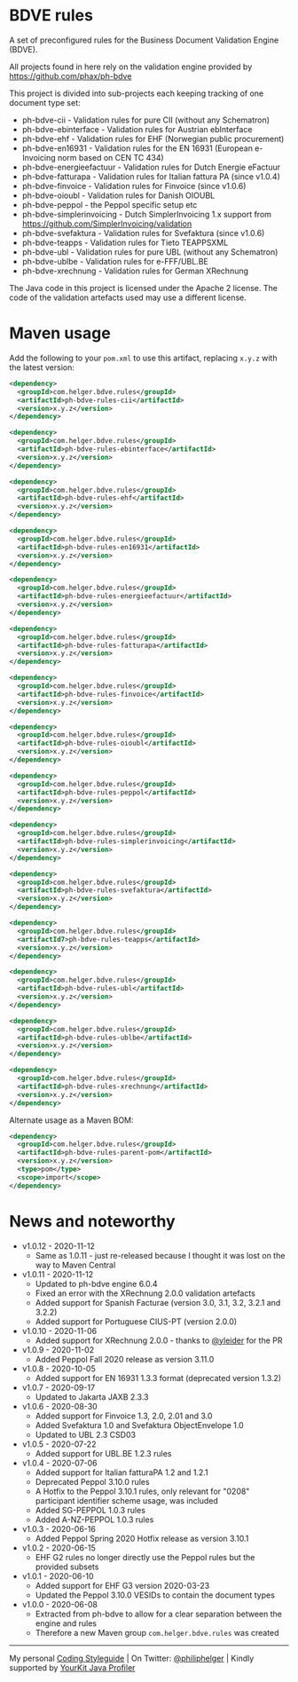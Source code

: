 # BDVE rules

A set of preconfigured rules for the Business Document Validation Engine (BDVE).

All projects found in here rely on the validation engine provided by https://github.com/phax/ph-bdve

This project is divided into sub-projects each keeping tracking of one document type set:
  * ph-bdve-cii - Validation rules for pure CII (without any Schematron)
  * ph-bdve-ebinterface - Validation rules for Austrian ebInterface
  * ph-bdve-ehf - Validation rules for EHF (Norwegian public procurement)
  * ph-bdve-en16931 - Validation rules for the EN 16931 (European e-Invoicing norm based on CEN TC 434)
  * ph-bdve-energieefactuur - Validation rules for Dutch Energie eFactuur
  * ph-bdve-fatturapa - Validation rules for Italian fattura PA (since v1.0.4)
  * ph-bdve-finvoice - Validation rules for Finvoice (since v1.0.6)
  * ph-bdve-oioubl - Validation rules for Danish OIOUBL
  * ph-bdve-peppol - the Peppol specific setup etc
  * ph-bdve-simplerinvoicing - Dutch SimplerInvoicing 1.x support from https://github.com/SimplerInvoicing/validation
  * ph-bdve-svefaktura - Validation rules for Svefaktura (since v1.0.6)
  * ph-bdve-teapps - Validation rules for Tieto TEAPPSXML
  * ph-bdve-ubl - Validation rules for pure UBL (without any Schematron)
  * ph-bdve-ublbe - Validation rules for e-FFF/UBL.BE
  * ph-bdve-xrechnung - Validation rules for German XRechnung

The Java code in this project is licensed under the Apache 2 license.
The code of the validation artefacts used may use a different license. 

# Maven usage

Add the following to your `pom.xml` to use this artifact, replacing `x.y.z` with the latest version:

```xml
<dependency>
  <groupId>com.helger.bdve.rules</groupId>
  <artifactId>ph-bdve-rules-cii</artifactId>
  <version>x.y.z</version>
</dependency>

<dependency>
  <groupId>com.helger.bdve.rules</groupId>
  <artifactId>ph-bdve-rules-ebinterface</artifactId>
  <version>x.y.z</version>
</dependency>

<dependency>
  <groupId>com.helger.bdve.rules</groupId>
  <artifactId>ph-bdve-rules-ehf</artifactId>
  <version>x.y.z</version>
</dependency>

<dependency>
  <groupId>com.helger.bdve.rules</groupId>
  <artifactId>ph-bdve-rules-en16931</artifactId>
  <version>x.y.z</version>
</dependency>

<dependency>
  <groupId>com.helger.bdve.rules</groupId>
  <artifactId>ph-bdve-rules-energieefactuur</artifactId>
  <version>x.y.z</version>
</dependency>

<dependency>
  <groupId>com.helger.bdve.rules</groupId>
  <artifactId>ph-bdve-rules-fatturapa</artifactId>
  <version>x.y.z</version>
</dependency>

<dependency>
  <groupId>com.helger.bdve.rules</groupId>
  <artifactId>ph-bdve-rules-finvoice</artifactId>
  <version>x.y.z</version>
</dependency>

<dependency>
  <groupId>com.helger.bdve.rules</groupId>
  <artifactId>ph-bdve-rules-oioubl</artifactId>
  <version>x.y.z</version>
</dependency>

<dependency>
  <groupId>com.helger.bdve.rules</groupId>
  <artifactId>ph-bdve-rules-peppol</artifactId>
  <version>x.y.z</version>
</dependency>

<dependency>
  <groupId>com.helger.bdve.rules</groupId>
  <artifactId>ph-bdve-rules-simplerinvoicing</artifactId>
  <version>x.y.z</version>
</dependency>

<dependency>
  <groupId>com.helger.bdve.rules</groupId>
  <artifactId>ph-bdve-rules-svefaktura</artifactId>
  <version>x.y.z</version>
</dependency>

<dependency>
  <groupId>com.helger.bdve.rules</groupId>
  <artifactId7>ph-bdve-rules-teapps</artifactId>
  <version>x.y.z</version>
</dependency>

<dependency>
  <groupId>com.helger.bdve.rules</groupId>
  <artifactId>ph-bdve-rules-ubl</artifactId>
  <version>x.y.z</version>
</dependency>

<dependency>
  <groupId>com.helger.bdve.rules</groupId>
  <artifactId>ph-bdve-rules-ublbe</artifactId>
  <version>x.y.z</version>
</dependency>

<dependency>
  <groupId>com.helger.bdve.rules</groupId>
  <artifactId>ph-bdve-rules-xrechnung</artifactId>
  <version>x.y.z</version>
</dependency>
```

Alternate usage as a Maven BOM:

```xml
<dependency>
  <groupId>com.helger.bdve.rules</groupId>
  <artifactId>ph-bdve-rules-parent-pom</artifactId>
  <version>x.y.z</version>
  <type>pom</type>
  <scope>import</scope>
</dependency>
```
  
# News and noteworthy

* v1.0.12 - 2020-11-12
    * Same as 1.0.11 - just re-released because I thought it was lost on the way to Maven Central
* v1.0.11 - 2020-11-12
    * Updated to ph-bdve engine 6.0.4
    * Fixed an error with the XRechnung 2.0.0 validation artefacts
    * Added support for Spanish Facturae (version 3.0, 3.1, 3.2, 3.2.1 and 3.2.2)
    * Added support for Portuguese CIUS-PT (version 2.0.0)
* v1.0.10 - 2020-11-06
    * Added support for XRechnung 2.0.0 - thanks to [@yleider](https://github.com/yleider) for the PR
* v1.0.9 - 2020-11-02
    * Added Peppol Fall 2020 release as version 3.11.0
* v1.0.8 - 2020-10-05
    * Added support for EN 16931 1.3.3 format (deprecated version 1.3.2)
* v1.0.7 - 2020-09-17
    * Updated to Jakarta JAXB 2.3.3
* v1.0.6 - 2020-08-30
    * Added support for Finvoice 1.3, 2.0, 2.01 and 3.0
    * Added Svefaktura 1.0 and Svefaktura ObjectEnvelope 1.0
    * Updated to UBL 2.3 CSD03
* v1.0.5 - 2020-07-22
    * Added support for UBL.BE 1.2.3 rules
* v1.0.4 - 2020-07-06
    * Added support for Italian fatturaPA 1.2 and 1.2.1
    * Deprecated Peppol 3.10.0 rules
    * A Hotfix to the Peppol 3.10.1 rules, only relevant for "0208" participant identifier scheme usage, was included
    * Added SG-PEPPOL 1.0.3 rules
    * Added A-NZ-PEPPOL 1.0.3 rules
* v1.0.3 - 2020-06-16
    * Added Peppol Spring 2020 Hotfix release as version 3.10.1
* v1.0.2 - 2020-06-15
    * EHF G2 rules no longer directly use the Peppol rules but the provided subsets
* v1.0.1 - 2020-06-10
    * Added support for EHF G3 version 2020-03-23
    * Updated the Peppol 3.10.0 VESIDs to contain the document types
* v1.0.0 - 2020-06-08
    * Extracted from ph-bdve to allow for a clear separation between the engine and rules
    * Therefore a new Maven group `com.helger.bdve.rules` was created

---

My personal [Coding Styleguide](https://github.com/phax/meta/blob/master/CodingStyleguide.md) |
On Twitter: <a href="https://twitter.com/philiphelger">@philiphelger</a> |
Kindly supported by [YourKit Java Profiler](https://www.yourkit.com)

